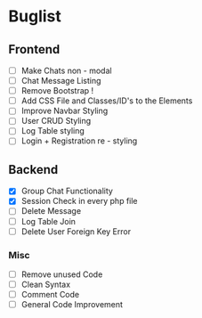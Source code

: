 # Buglist

## Frontend

- [ ] Make Chats non - modal
- [ ] Chat Message Listing
- [ ] Remove Bootstrap !
- [ ] Add CSS File and Classes/ID's to the Elements
- [ ] Improve Navbar Styling
- [ ] User CRUD Styling
- [ ] Log Table styling
- [ ] Login + Registration re - styling

## Backend

- [x] Group Chat Functionality
- [x] Session Check in every php file
- [ ] Delete Message
- [ ] Log Table Join
- [ ] Delete User Foreign Key Error

### Misc

- [ ] Remove unused Code
- [ ] Clean Syntax
- [ ] Comment Code
- [ ] General Code Improvement